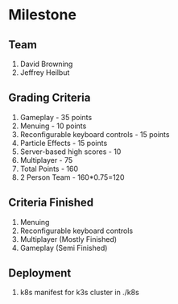 # Milestone

## Team

1. David Browning
2. Jeffrey Heilbut

## Grading Criteria

1. Gameplay - 35 points
2. Menuing - 10 points
3. Reconfigurable keyboard controls - 15 points
4. Particle Effects - 15 points
5. Server-based high scores - 10
6. Multiplayer - 75
7. Total Points - 160
8. 2 Person Team - 160*0.75=120

## Criteria Finished

1. Menuing
2. Reconfigurable keyboard controls
3. Multiplayer (Mostly Finished)
4. Gameplay (Semi Finished)

## Deployment

1. k8s manifest for k3s cluster in ./k8s
